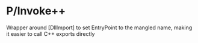 # P/Invoke++
Wrapper around [DllImport] to set EntryPoint to the mangled name, making it easier to call C++ exports directly
